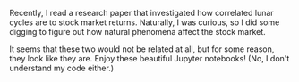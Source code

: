 Recently, I read a research paper that investigated how correlated lunar cycles are to stock market returns. Naturally, I was curious, so I did some digging to figure out how natural phenomena affect the stock market.

It seems that these two would not be related at all, but for some reason, they look like they are. Enjoy these beautiful Jupyter notebooks! (No, I don't understand my code either.)